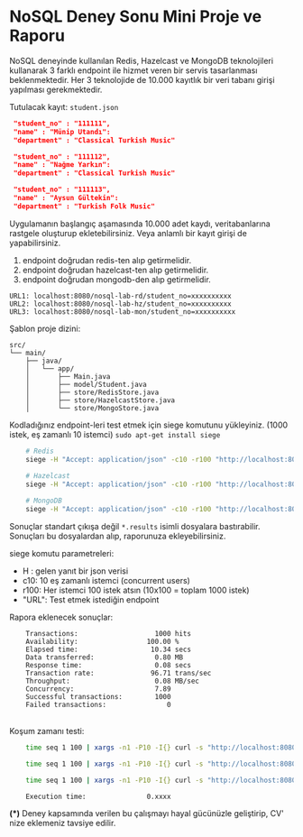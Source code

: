 NoSQL Deney Sonu Mini Proje ve Raporu
=================================

NoSQL deneyinde kullanılan Redis, Hazelcast ve MongoDB teknolojileri kullanarak 3 farklı endpoint ile hizmet veren bir servis tasarlanması beklenmektedir. Her 3 teknolojide de 10.000 kayıtlık bir veri tabanı girişi yapılması gerekmektedir.

Tutulacak kayıt:
`student.json`
```json
 "student_no" : "111111",
 "name" : "Münip Utandı":
 "department" : "Classical Turkish Music"

 "student_no" : "111112",
 "name" : "Nağme Yarkın":
 "department" : "Classical Turkish Music"

 "student_no" : "111113",
 "name" : "Aysun Gültekin":
 "department" : "Turkish Folk Music"
```

Uygulamanın başlangıç aşamasında 10.000 adet kaydı, veritabanlarına rastgele oluşturup ekletebilirsiniz. Veya anlamlı bir kayıt girişi de yapabilirsiniz.

1. endpoint doğrudan redis-ten alıp getirmelidir.
2. endpoint doğrudan hazelcast-ten alıp getirmelidir.
3. endpoint doğrudan mongodb-den alıp getirmelidir.

`URL1: localhost:8080/nosql-lab-rd/student_no=xxxxxxxxxx`\
`URL2: localhost:8080/nosql-lab-hz/student_no=xxxxxxxxxx`\
`URL3: localhost:8080/nosql-lab-mon/student_no=xxxxxxxxxx`


Şablon proje dizini:
```
src/
└── main/
    ├── java/
    │   └── app/
    │       ├── Main.java
    │       ├── model/Student.java
    │       ├── store/RedisStore.java
    │       ├── store/HazelcastStore.java
    │       └── store/MongoStore.java
```

Kodladığınız endpoint-leri test etmek için siege komutunu yükleyiniz. (1000 istek, eş zamanlı 10 istemci)
`sudo apt-get install siege`
```bash
    # Redis
    siege -H "Accept: application/json" -c10 -r100 "http://localhost:8080/nosql-lab-rd/student_no=2025000001"
    
    # Hazelcast
    siege -H "Accept: application/json" -c10 -r100 "http://localhost:8080/nosql-lab-hz/student_no=2025000001"

    # MongoDB
    siege -H "Accept: application/json" -c10 -r100 "http://localhost:8080/nosql-lab-mon/student_no=2025000001"
```
Sonuçlar standart çıkışa değil `*.results` isimli dosyalara bastırabilir. Sonuçları bu dosyalardan alıp, raporunuza ekleyebilirsiniz.

siege komutu parametreleri:
* H : gelen yanıt bir json verisi
* c10: 10 eş zamanlı istemci (concurrent users)
* r100: Her istemci 100 istek atsın (10x100 = toplam 1000 istek)
* "URL": Test etmek istediğin endpoint


Rapora eklenecek sonuçlar:
```
    Transactions:                   1000 hits
    Availability:                 100.00 %
    Elapsed time:                  10.34 secs
    Data transferred:               0.80 MB
    Response time:                  0.08 secs
    Transaction rate:              96.71 trans/sec
    Throughput:                     0.08 MB/sec
    Concurrency:                    7.89
    Successful transactions:        1000
    Failed transactions:               0
```
\
Koşum zamanı testi:
```bash
    time seq 1 100 | xargs -n1 -P10 -I{} curl -s "http://localhost:8080/nosql-lab-rd/student_no=2025000001" > ~/redis.results

    time seq 1 100 | xargs -n1 -P10 -I{} curl -s "http://localhost:8080/nosql-lab-rd/student_no=2025000001" > ~/hz.results

    time seq 1 100 | xargs -n1 -P10 -I{} curl -s "http://localhost:8080/nosql-lab-mon/student_no=2025000001" > ~/mongodb.results
```
```
    Execution time:               0.xxxx
```

**(\*)** Deney kapsamında verilen bu çalışmayı hayal gücünüzle geliştirip, CV' nize eklemeniz tavsiye edilir.


